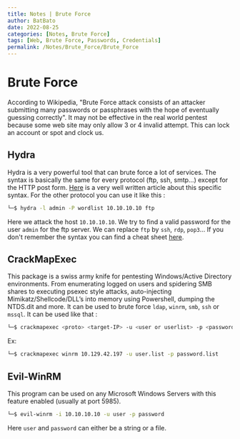 ```yaml
---
title: Notes | Brute Force
author: BatBato
date: 2022-08-25
categories: [Notes, Brute Force]
tags: [Web, Brute Force, Passwords, Credentials]
permalink: /Notes/Brute_Force/Brute_Force
---
```


# Brute Force

According to Wikipedia, "Brute Force attack consists of an attacker submitting many passwords or passphrases with the hope of eventually guessing correctly". It may not be effective in the real world pentest because some web site may only allow 3 or 4 invalid attempt. This can lock an account or spot and clock us.

## Hydra

Hydra is a very powerful tool that can brute force a lot of services. The syntax is basically the same for every protocol (ftp, ssh, smtp...) except for the HTTP post form. [Here](https://infinitelogins.com/2020/02/22/how-to-brute-force-websites-using-hydra/) is a very well written article about this specific syntax. For the other protocol you can use it like this :
```bash
└─$ hydra -l admin -P wordlist 10.10.10.10 ftp
```
Here we attack the host ```10.10.10.10```. We try to find a valid password for the user ```admin``` for the ftp server.
We can replace ```ftp``` by ```ssh```, ```rdp```, ```pop3```...
If you don't remember the syntax you can find a cheat sheet [here](https://github.com/frizb/Hydra-Cheatsheet).


## CrackMapExec 

This package is a swiss army knife for pentesting Windows/Active Directory environments. From enumerating logged on users and spidering SMB shares to executing psexec style attacks, auto-injecting Mimikatz/Shellcode/DLL’s into memory using Powershell, dumping the NTDS.dit and more.
It can be used to brute force ```ldap```, ```winrm```, ```smb```, ```ssh``` or ```mssql```. It can be used like that :

```bash
└─$ crackmapexec <proto> <target-IP> -u <user or userlist> -p <password or passwordlist>
```
Ex:
```bash
└─$ crackmapexec winrm 10.129.42.197 -u user.list -p password.list
```

## Evil-WinRM

This program can be used on any Microsoft Windows Servers with this feature enabled (usually at port 5985).

```bash
└─$ evil-winrm -i 10.10.10.10 -u user -p password
```
Here ```user``` and ```password``` can either be a string or a file.

